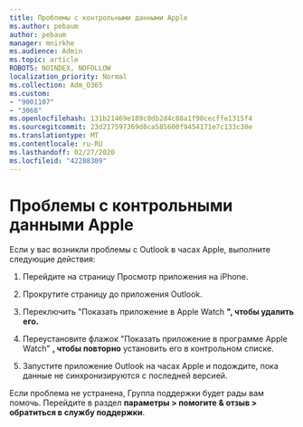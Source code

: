 ```yaml
---
title: Проблемы с контрольными данными Apple
ms.author: pebaum
author: pebaum
manager: mnirkhe
ms.audience: Admin
ms.topic: article
ROBOTS: NOINDEX, NOFOLLOW
localization_priority: Normal
ms.collection: Adm_O365
ms.custom:
- "9001107"
- "3068"
ms.openlocfilehash: 131b21469e189c0db2d4c88a1f90cecffe1315f4
ms.sourcegitcommit: 23d217597369d0ca585600f9454171e7c133c30e
ms.translationtype: MT
ms.contentlocale: ru-RU
ms.lasthandoff: 02/27/2020
ms.locfileid: "42288309"
---
```

# <a name="trouble-with-the-apple-watch"></a>Проблемы с контрольными данными Apple

Если у вас возникли проблемы с Outlook в часах Apple, выполните следующие действия: 

1. Перейдите на страницу Просмотр приложения на iPhone.

2. Прокрутите страницу до приложения Outlook.

3. Переключить "Показать приложение в Apple Watch **", чтобы удалить его.**

4. Переустановите флажок "Показать приложение в программе Apple Watch" **, чтобы повторно** установить его в контрольном списке.

5. Запустите приложение Outlook на часах Apple и подождите, пока данные не синхронизируются с последней версией. 

Если проблема не устранена, Группа поддержки будет рады вам помочь. Перейдите в раздел **параметры > помогите & отзыв > обратиться в службу поддержки**. 